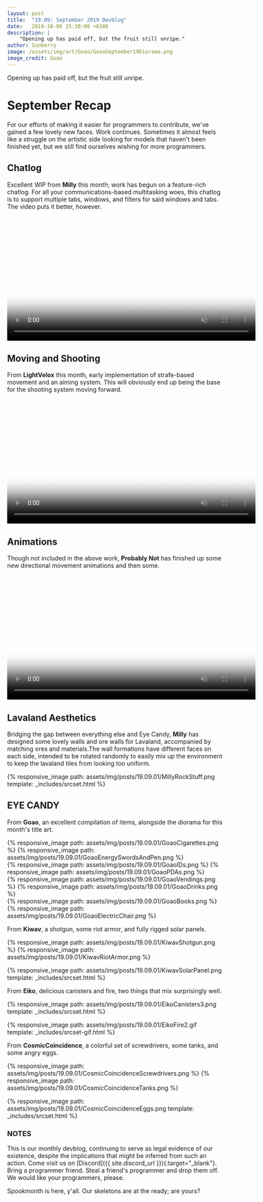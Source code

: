```yaml
---
layout: post
title:  "19.09: September 2019 Devblog"
date:   2019-10-06 15:30:00 +0100
description: |
    "Opening up has paid off, but the fruit still unripe."
author: Sunberry
image: /assets/img/art/Goao/GoaoSeptember19Diorama.png
image_credit: Goao
---
```


Opening up has paid off, but the fruit still unripe.

# September Recap

For our efforts of making it easier for programmers to contribute, we've gained a few lovely new faces. Work continues. Sometimes it almost feels like a struggle on the artistic side looking for models that haven't been finished yet, but we still find ourselves wishing for more programmers.

## Chatlog

Excellent WIP from **Milly** this month; work has begun on a feature-rich chatlog. For all your communications-based multitasking woes, this chatlog is to support multiple tabs, windows, and filters for said windows and tabs. The video puts it better, however.

<video autoplay="autoplay" muted loop="loop" poster="{{ site.baseurl }}/assets/img/posts/19.09.01/MillyChat.png" width="580px">
  <source src="{{ site.baseurl }}/assets/img/posts/19.09.01/MillyChatWIPSept.mp4" type="video/mp4">
</video>

## Moving and Shooting

From **LightVelox** this month, early implementation of strafe-based movement and an aiming system. This will obviously end up being the base for the shooting system moving forward.

<video  autoplay="autoplay" muted loop="loop" poster="{{ site.baseurl }}/assets/img/posts/19.09.01/LightVeloxSidewalkShoot.png" width="580px">
  <source src="{{ site.baseurl }}/assets/img/posts/19.09.01/LightVeloxSidewalkShoot.mp4" type="video/mp4">
</video>

## Animations

Though not included in the above work, **Probably Not** has finished up some new directional movement animations and then some.

<video autoplay="autoplay" muted loop="loop" poster="{{ site.baseurl }}/assets/img/posts/19.09.01/ProbAnimations.png" width="580px">
  <source src="{{ site.baseurl }}/assets/img/posts/19.09.01/ProbAnimations.mp4" type="video/mp4">
</video>

## Lavaland Aesthetics

Bridging the gap between everything else and Eye Candy, **Milly** has designed some lovely walls and ore walls for Lavaland, accompanied by matching ores and materials.The wall formations have different faces on each side, intended to be rotated randomly to easily mix up the environment to keep the lavaland tiles from looking too uniform.

{% responsive_image path: assets/img/posts/19.09.01/MillyRockStuff.png template: _includes/srcset.html %}

## EYE CANDY

From **Goao**, an excellent compilation of items, alongside the diorama for this month's title art.

<div class='horizontal-2' markdown='1'>
{% responsive_image path: assets/img/posts/19.09.01/GoaoCigarettes.png  %}
{% responsive_image path: assets/img/posts/19.09.01/GoaoEnergySwordsAndPen.png  %}
</div>

<div class='horizontal-2' markdown='1'>
{% responsive_image path: assets/img/posts/19.09.01/GoaoIDs.png  %}
{% responsive_image path: assets/img/posts/19.09.01/GoaoPDAs.png  %}
</div>

<div class='horizontal-2' markdown='1'>
{% responsive_image path: assets/img/posts/19.09.01/GoaoVendings.png  %}
{% responsive_image path: assets/img/posts/19.09.01/GoaoDrinks.png  %}
</div>

<div class='horizontal-2' markdown='1'>
{% responsive_image path: assets/img/posts/19.09.01/GoaoBooks.png  %}
{% responsive_image path: assets/img/posts/19.09.01/GoaoElectricChair.png  %}
</div>

From **Kiwav**, a shotgun, some riot armor, and fully rigged solar panels.

<div class='horizontal-2' markdown='1'>
{% responsive_image path: assets/img/posts/19.09.01/KiwavShotgun.png  %}
{% responsive_image path: assets/img/posts/19.09.01/KiwavRiotArmor.png  %}
</div>

{% responsive_image path: assets/img/posts/19.09.01/KiwavSolarPanel.png template: _includes/srcset.html %}

From **Eiko**, delicious canisters and fire, two things that mix surprisingly well.

{% responsive_image path: assets/img/posts/19.09.01/EikoCanisters3.png template: _includes/srcset.html %}

{% responsive_image path: assets/img/posts/19.09.01/EikoFire2.gif template: _includes/srcset-gif.html %}

From **CosmicCoincidence**, a colorful set of screwdrivers, some tanks, and some angry eggs.

<div class='horizontal-2' markdown='1'>
{% responsive_image path: assets/img/posts/19.09.01/CosmicCoincidenceScrewdrivers.png  %}
{% responsive_image path: assets/img/posts/19.09.01/CosmicCoincidenceTanks.png  %}
</div>

{% responsive_image path: assets/img/posts/19.09.01/CosmicCoincidenceEggs.png template: _includes/srcset.html %}

### NOTES

This is our monthly devblog, continuing to serve as legal evidence of our existence, despite the implications that might be inferred from such an action.
Come visit us on [Discord]({{ site.discord_url }}){:target="_blank"}. Bring a programmer friend. Steal a friend's programmer and drop them off. We would like your programmers, please.  

Spookmonth is here, y'all. Our skeletons are at the ready; are yours?
